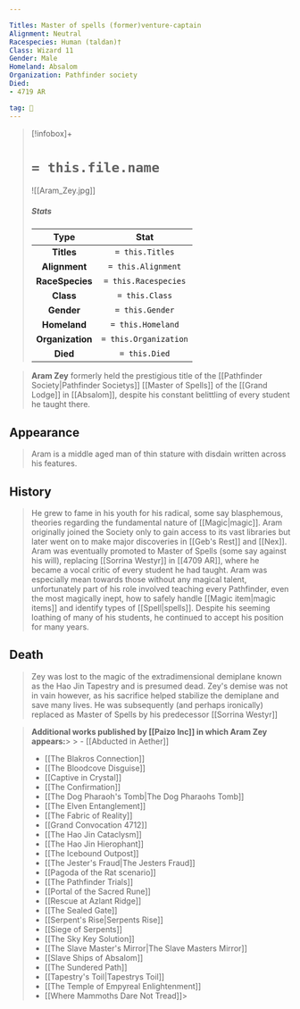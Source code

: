 ```yaml
---

Titles: Master of spells (former)venture-captain
Alignment: Neutral
Racespecies: Human (taldan)†
Class: Wizard 11
Gender: Male
Homeland: Absalom
Organization: Pathfinder society
Died:
- 4719 AR

tag: 👤️
---
```


> [!infobox]+
> #  `= this.file.name`
> ![[Aram_Zey.jpg]]
> ##### Stats
> Type | Stat |
> :---: |:---:|
> **Titles** | `= this.Titles` |
> **Alignment** | `= this.Alignment` |
> **RaceSpecies** | `= this.Racespecies` |
> **Class** | `= this.Class` |
> **Gender** | `= this.Gender` |
> **Homeland** | `= this.Homeland` |
> **Organization** | `= this.Organization` |
> **Died** | `= this.Died` |



> **Aram Zey** formerly held the prestigious title of the [[Pathfinder Society|Pathfinder Societys]] [[Master of Spells]] of the [[Grand Lodge]] in [[Absalom]], despite his constant belittling of every student he taught there.



## Appearance

> Aram is a middle aged man of thin stature with disdain written across his features.


## History

> He grew to fame in his youth for his radical, some say blasphemous, theories regarding the fundamental nature of [[Magic|magic]]. Aram originally joined the Society only to gain access to its vast libraries but later went on to make major discoveries in [[Geb's Rest]] and [[Nex]]. Aram was eventually promoted to Master of Spells (some say against his will), replacing [[Sorrina Westyr]] in [[4709 AR]], where he became a vocal critic of every student he had taught. Aram was especially mean towards those without any magical talent, unfortunately part of his role involved teaching every Pathfinder, even the most magically inept, how to safely handle [[Magic item|magic items]] and identify types of [[Spell|spells]]. Despite his seeming loathing of many of his students, he continued to accept his position for many years.


## Death

> Zey was lost to the magic of the extradimensional demiplane known as the Hao Jin Tapestry and is presumed dead. Zey's demise was not in vain however, as his sacrifice helped stabilize the demiplane and save many lives.
> He was subsequently (and perhaps ironically) replaced as Master of Spells by his predecessor [[Sorrina Westyr]]



> **Additional works published by [[Paizo Inc]] in which Aram Zey appears:**> > - [[Abducted in Aether]]
> - [[The Blakros Connection]]
> - [[The Bloodcove Disguise]]
> - [[Captive in Crystal]]
> - [[The Confirmation]]
> - [[The Dog Pharaoh's Tomb|The Dog Pharaohs Tomb]]
> - [[The Elven Entanglement]]
> - [[The Fabric of Reality]]
> - [[Grand Convocation 4712]]
> - [[The Hao Jin Cataclysm]]
> - [[The Hao Jin Hierophant]]
> - [[The Icebound Outpost]]
> - [[The Jester's Fraud|The Jesters Fraud]]
> - [[Pagoda of the Rat scenario]]
> - [[The Pathfinder Trials]]
> - [[Portal of the Sacred Rune]]
> - [[Rescue at Azlant Ridge]]
> - [[The Sealed Gate]]
> - [[Serpent's Rise|Serpents Rise]]
> - [[Siege of Serpents]]
> - [[The Sky Key Solution]]
> - [[The Slave Master's Mirror|The Slave Masters Mirror]]
> - [[Slave Ships of Absalom]]
> - [[The Sundered Path]]
> - [[Tapestry's Toil|Tapestrys Toil]]
> - [[The Temple of Empyreal Enlightenment]]
> - [[Where Mammoths Dare Not Tread]]> 




